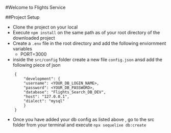 #Welcome to Flights Service

##Project Setup
- Clone the project on your local
- Execute `npm install` on the same path as of your root directory of the downloaded project
- Create a `.env` file in the root directory and add the following enviornment variables 
    - PORT=3000
- inside the `src/config` folder create a new file `config.json` ansd add the following piece of json

```
    {
        "development": {
        "username": <YOUR_DB_LOGIN_NAME>,
        "password": <YOUR_DB_PASSWORD>,
        "database": "Flights_Search_DB_DEV",
        "host": "127.0.0.1",
        "dialect": "mysql"
        }
    }

```
- Once you have added your db config as listed above , go to the src folder from your terminal and execute `npx sequelixe db:create`
```
